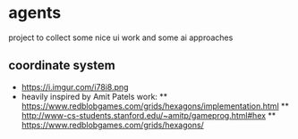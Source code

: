 # agents

project to collect some nice ui work and some ai approaches

## coordinate system
* https://i.imgur.com/i78i8.png
* heavily inspired by Amit Patels work:
** https://www.redblobgames.com/grids/hexagons/implementation.html
** http://www-cs-students.stanford.edu/~amitp/gameprog.html#hex
** https://www.redblobgames.com/grids/hexagons/
